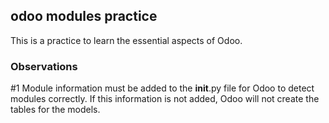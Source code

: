 ## odoo modules practice

This is a practice to learn the essential aspects of Odoo.

### Observations

#1 Module information must be added to the __init__.py file for Odoo to detect modules correctly. If this information is not added, Odoo will not create the tables for the models.
